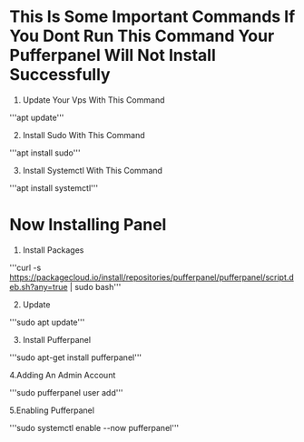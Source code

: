 # This Is Some Important Commands If You Dont Run This Command Your Pufferpanel Will Not Install Successfully

1. Update Your Vps With This Command

'''apt update'''

2. Install Sudo With This Command

'''apt install sudo'''

3. Install Systemctl With This Command

'''apt install systemctl'''


# Now Installing Panel
1. Install Packages

'''curl -s https://packagecloud.io/install/repositories/pufferpanel/pufferpanel/script.deb.sh?any=true | sudo bash'''

2. Update

'''sudo apt update'''

3. Install Pufferpanel

'''sudo apt-get install pufferpanel'''

4.Adding An Admin Account

'''sudo pufferpanel user add'''

5.Enabling Pufferpanel

'''sudo systemctl enable --now pufferpanel'''

